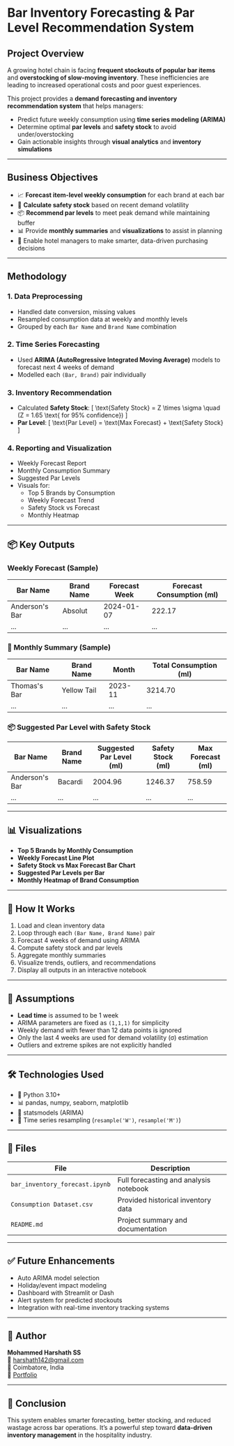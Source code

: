 #  Bar Inventory Forecasting & Par Level Recommendation System

## Project Overview

A growing hotel chain is facing **frequent stockouts of popular bar items** and **overstocking of slow-moving inventory**. These inefficiencies are leading to increased operational costs and poor guest experiences.

This project provides a **demand forecasting and inventory recommendation system** that helps managers:
- Predict future weekly consumption using **time series modeling (ARIMA)**
- Determine optimal **par levels** and **safety stock** to avoid under/overstocking
- Gain actionable insights through **visual analytics** and **inventory simulations**

---

##  Business Objectives

- 📈 **Forecast item-level weekly consumption** for each brand at each bar
- 🧯 **Calculate safety stock** based on recent demand volatility
- 📦 **Recommend par levels** to meet peak demand while maintaining buffer
- 📊 Provide **monthly summaries** and **visualizations** to assist in planning
- 💼 Enable hotel managers to make smarter, data-driven purchasing decisions

---

##  Methodology

### 1. Data Preprocessing
- Handled date conversion, missing values
- Resampled consumption data at weekly and monthly levels
- Grouped by each `Bar Name` and `Brand Name` combination

### 2. Time Series Forecasting
- Used **ARIMA (AutoRegressive Integrated Moving Average)** models to forecast next 4 weeks of demand
- Modelled each `(Bar, Brand)` pair individually

### 3. Inventory Recommendation
- Calculated **Safety Stock**:
  \[
  \text{Safety Stock} = Z \times \sigma \quad (Z = 1.65 \text{ for 95% confidence})
  \]
- **Par Level**:
  \[
  \text{Par Level} = \text{Max Forecast} + \text{Safety Stock}
  \]

### 4. Reporting and Visualization
- Weekly Forecast Report
- Monthly Consumption Summary
- Suggested Par Levels
- Visuals for:
  - Top 5 Brands by Consumption
  - Weekly Forecast Trend
  - Safety Stock vs Forecast
  - Monthly Heatmap

---

## 📦 Key Outputs

###  Weekly Forecast (Sample)

| Bar Name        | Brand Name | Forecast Week | Forecast Consumption (ml) |
|----------------|------------|----------------|----------------------------|
| Anderson's Bar | Absolut    | 2024-01-07      | 222.17                     |
| ...            | ...        | ...            | ...                        |

### 📆 Monthly Summary (Sample)

| Bar Name        | Brand Name   | Month   | Total Consumption (ml) |
|----------------|--------------|---------|--------------------------|
| Thomas's Bar   | Yellow Tail  | 2023-11 | 3214.70                  |
| ...            | ...          | ...     | ...                      |

### 📦 Suggested Par Level with Safety Stock

| Bar Name        | Brand Name   | Suggested Par Level (ml) | Safety Stock (ml) | Max Forecast (ml) |
|----------------|--------------|---------------------------|-------------------|-------------------|
| Anderson's Bar | Bacardi      | 2004.96                   | 1246.37           | 758.59            |
| ...            | ...          | ...                       | ...               | ...               |

---

## 📊 Visualizations

- **Top 5 Brands by Monthly Consumption**
- **Weekly Forecast Line Plot**
- **Safety Stock vs Max Forecast Bar Chart**
- **Suggested Par Levels per Bar**
- **Monthly Heatmap of Brand Consumption**

---

## 🧪 How It Works

1. Load and clean inventory data
2. Loop through each `(Bar Name, Brand Name)` pair
3. Forecast 4 weeks of demand using ARIMA
4. Compute safety stock and par levels
5. Aggregate monthly summaries
6. Visualize trends, outliers, and recommendations
7. Display all outputs in an interactive notebook

---

## 🧾 Assumptions

- **Lead time** is assumed to be 1 week
- ARIMA parameters are fixed as `(1,1,1)` for simplicity
- Weekly demand with fewer than 12 data points is ignored
- Only the last 4 weeks are used for demand volatility (σ) estimation
- Outliers and extreme spikes are not explicitly handled

---

## 🛠 Technologies Used

- 🐍 Python 3.10+
- 📊 pandas, numpy, seaborn, matplotlib
- 🔁 statsmodels (ARIMA)
- 🧮 Time series resampling (`resample('W')`, `resample('M')`)

---

## 📁 Files

| File                          | Description                              |
|-------------------------------|------------------------------------------|
| `bar_inventory_forecast.ipynb`| Full forecasting and analysis notebook   |
| `Consumption Dataset.csv`     | Provided historical inventory data       |
| `README.md`                   | Project summary and documentation        |

---

## ✅ Future Enhancements

- Auto ARIMA model selection
- Holiday/event impact modeling
- Dashboard with Streamlit or Dash
- Alert system for predicted stockouts
- Integration with real-time inventory tracking systems

---

## 👤 Author

**Mohammed Harshath SS**  
📧 harshath142@gmail.com  
📍 Coimbatore, India  
🔗 [Portfolio](https://harshath143.github.io/)

---

## 🏁 Conclusion

This system enables smarter forecasting, better stocking, and reduced wastage across bar operations. It’s a powerful step toward **data-driven inventory management** in the hospitality industry.

